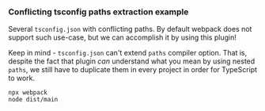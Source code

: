### Conflicting tsconfig paths extraction example

Several `tsconfig.json` with conflicting paths. By default webpack does not support such use-case, but we can accomplish it by using this plugin!

Keep in mind - `tsconfig.json` can't extend `paths` compiler option.
That is, despite the fact that plugin *can* understand what you mean by using nested `paths`, we still have to duplicate them in every project in order for TypeScript to work.

```
npx webpack
node dist/main
```
